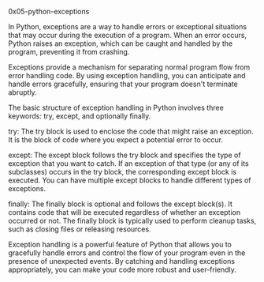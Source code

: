 0x05-python-exceptions

In Python, exceptions are a way to handle errors or exceptional situations that may occur during the execution of a program. When an error occurs, Python raises an exception, which can be caught and handled by the program, preventing it from crashing.

Exceptions provide a mechanism for separating normal program flow from error handling code. By using exception handling, you can anticipate and handle errors gracefully, ensuring that your program doesn't terminate abruptly.

The basic structure of exception handling in Python involves three keywords: try, except, and optionally finally.

try: The try block is used to enclose the code that might raise an exception. It is the block of code where you expect a potential error to occur.

except: The except block follows the try block and specifies the type of exception that you want to catch. If an exception of that type (or any of its subclasses) occurs in the try block, the corresponding except block is executed. You can have multiple except blocks to handle different types of exceptions.

finally: The finally block is optional and follows the except block(s). It contains code that will be executed regardless of whether an exception occurred or not. The finally block is typically used to perform cleanup tasks, such as closing files or releasing resources.

Exception handling is a powerful feature of Python that allows you to gracefully handle errors and control the flow of your program even in the presence of unexpected events. By catching and handling exceptions appropriately, you can make your code more robust and user-friendly.
